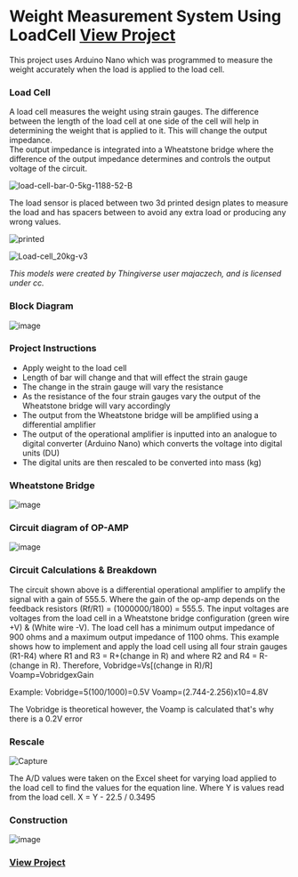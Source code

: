 # Weight Measurement System Using LoadCell <a href="https://dt021a-3.wixsite.com/website/about/" target= "_blank" >View Project</a> 

This project uses Arduino Nano which was programmed to measure the weight accurately when the load is applied to the load cell.

### Load Cell 

A load cell measures the weight using strain gauges. The difference between the length of the load cell at one side of the cell will help in determining the weight that is applied to it. This will change the output impedance.  
The output impedance is integrated into a Wheatstone bridge where the difference of the output impedance determines and controls the output voltage of the circuit.

![load-cell-bar-0-5kg-1188-52-B](https://user-images.githubusercontent.com/73076876/137648311-9291df59-2c44-43ae-b315-213db07d61a1.jpg)

The load sensor is placed between two 3d printed design plates to measure the load and has spacers between to avoid any extra load or producing any wrong values. 

![printed](https://user-images.githubusercontent.com/73076876/137648343-9a552681-b0b1-4111-b0b3-de103d81d2c8.jpg)

![Load-cell_20kg-v3](https://user-images.githubusercontent.com/73076876/137648347-4c6919d0-0578-4e14-9e9f-f79bd0c7465f.png)

*This models were created by Thingiverse user majaczech, and is licensed under cc.*

### Block Diagram

![image](https://user-images.githubusercontent.com/73076876/137648375-917eb388-096d-4ec2-8731-41f1f0d639b2.png)

### Project Instructions

<ul>
<li>Apply weight to the load cell</li>
<li>Length of bar will change and that will effect the strain gauge</li>
<li>The change in the strain gauge will vary the resistance</li>
<li>As the resistance of the four strain gauges vary the output of the Wheatstone bridge will vary accordingly</li>
<li>The output from the Wheatstone bridge will be amplified using a differential amplifier</li>
<li>The output of the operational amplifier is inputted into an analogue to digital converter (Arduino Nano) which converts the voltage into digital units (DU)</li>
<li>The digital units are then rescaled to be converted into mass (kg)</li>
</ul>

### Wheatstone Bridge

![image](https://user-images.githubusercontent.com/73076876/137648509-397a6368-b471-4d39-8e20-c60abc677a48.png)

### Circuit diagram of OP-AMP

![image](https://user-images.githubusercontent.com/73076876/137648521-88b1e346-ea8f-46be-9434-76f7011b2f22.png)

### Circuit Calculations & Breakdown

The circuit shown above is a differential operational amplifier to amplify the signal with a gain of 555.5. Where the gain of the op-amp depends on the feedback resistors (Rf/R1) = (1000000/1800) = 555.5.
The input voltages are voltages from the load cell in a Wheatstone bridge configuration (green wire +V) & (White wire -V). The load cell has a minimum output impedance of 900 ohms and a maximum output impedance of 1100 ohms.
This example shows how to implement and apply the load cell using all four strain gauges (R1-R4) where R1 and R3 = R+(change in R) and where R2 and R4 = R-(change in R).
Therefore,
Vobridge=Vs[(change in R)/R]
Voamp=VobridgexGain

Example:
        Vobridge=5(100/1000)=0.5V
        Voamp=(2.744-2.256)x10=4.8V

The Vobridge is theoretical however, the Voamp is calculated that's why there is a 0.2V error

### Rescale

![Capture](https://user-images.githubusercontent.com/73076876/137648622-cf45065b-b7a4-4e8e-8055-5356e44b7fef.JPG)

The A/D values were taken on the Excel sheet for varying load applied to the load cell to find the values for the equation line. Where Y is values read from the load cell. 
X = Y - 22.5 / 0.3495

### Construction

![image](https://user-images.githubusercontent.com/73076876/137648666-72271fa1-3e5b-451f-a2f7-d0472b3afe3a.png)

### <a href="https://dt021a-3.wixsite.com/website/about/" target= "_blank" >View Project</a>
